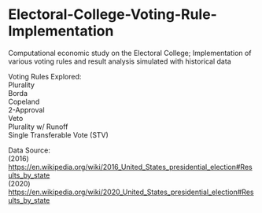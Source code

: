 # Electoral-College-Voting-Rule-Implementation
Computational economic study on the Electoral College; Implementation of various voting rules and result analysis simulated with historical data  

Voting Rules Explored:  
Plurality  
Borda  
Copeland  
2-Approval  
Veto  
Plurality w/ Runoff  
Single Transferable Vote (STV)  

Data Source:  
(2016) https://en.wikipedia.org/wiki/2016_United_States_presidential_election#Results_by_state  
(2020) https://en.wikipedia.org/wiki/2020_United_States_presidential_election#Results_by_state
